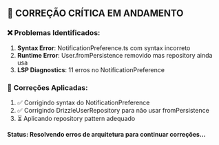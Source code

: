 ## 🚨 **CORREÇÃO CRÍTICA EM ANDAMENTO**

### ❌ **Problemas Identificados:**
1. **Syntax Error**: NotificationPreference.ts com syntax incorreto
2. **Runtime Error**: User.fromPersistence removido mas repository ainda usa
3. **LSP Diagnostics**: 11 erros no NotificationPreference

### 🔧 **Correções Aplicadas:**
1. ✅ Corrigindo syntax do NotificationPreference
2. ✅ Corrigindo DrizzleUserRepository para não usar fromPersistence
3. ⏳ Aplicando repository pattern adequado

**Status: Resolvendo erros de arquitetura para continuar correções...**

